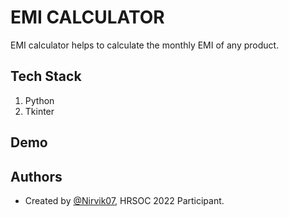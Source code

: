 
# EMI CALCULATOR

EMI calculator helps to calculate the monthly EMI of any product.
## Tech Stack

1. Python
2. Tkinter


## Demo




## Authors

- Created by [@Nirvik07](https://github.com/Nirvik07), HRSOC 2022 Participant.

